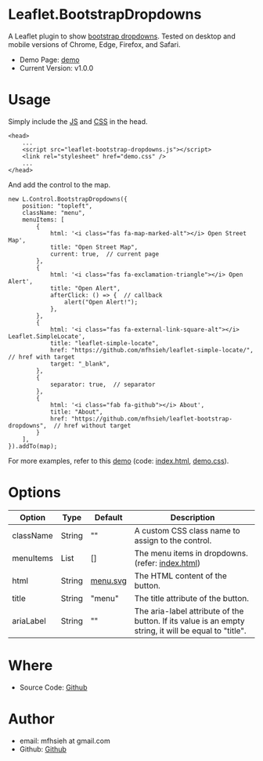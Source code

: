 Leaflet.BootstrapDropdowns
=

A Leaflet plugin to show [bootstrap dropdowns](https://getbootstrap.com/docs/5.3/components/dropdowns/). Tested on desktop and mobile versions of Chrome, Edge, Firefox, and Safari.

* Demo Page: [demo](https://mfhsieh.github.io/leaflet-bootstrap-dropdowns/) 
* Current Version: v1.0.0

# Usage

Simply include the [JS](https://github.com/mfhsieh/leaflet-bootstrap-dropdowns/blob/main/src/leaflet-bootstrap-dropdowns.js) and [CSS](https://github.com/mfhsieh/leaflet-bootstrap-dropdowns/blob/main/examples/demo.css) in the head.

```
<head>
    ...
    <script src="leaflet-bootstrap-dropdowns.js"></script>
    <link rel="stylesheet" href="demo.css" />
    ...
</head>
```

And add the control to the map.

```
new L.Control.BootstrapDropdowns({
    position: "topleft",
    className: "menu",
    menuItems: [
        {
            html: '<i class="fas fa-map-marked-alt"></i> Open Street Map',
            title: "Open Street Map",
            current: true,  // current page
        },
        {
            html: '<i class="fas fa-exclamation-triangle"></i> Open Alert',
            title: "Open Alert",
            afterClick: () => {  // callback
                alert("Open Alert!");
            },
        },
        {
            html: '<i class="fas fa-external-link-square-alt"></i> Leaflet.SimpleLocate',
            title: "leaflet-simple-locate",
            href: "https://github.com/mfhsieh/leaflet-simple-locate/",  // href with target
            target: "_blank",
        },
        {
            separator: true,  // separator
        },
        {
            html: '<i class="fab fa-github"></i> About',
            title: "About",
            href: "https://github.com/mfhsieh/leaflet-bootstrap-dropdowns",  // href without target
        }
    ],
}).addTo(map);
```

For more examples, refer to this [demo](https://mfhsieh.github.io/leaflet-bootstrap-dropdowns/) (code: [index.html](https://github.com/mfhsieh/leaflet-bootstrap-dropdowns/blob/main/index.html), [demo.css](https://github.com/mfhsieh/leaflet-bootstrap-dropdowns/blob/main/examples/demo.css)).


# Options

| Option    | Type   | Default                                                                                      | Description                                                                                                                     |
| --------- | ------ | -------------------------------------------------------------------------------------------- | ------------------------------------------------------------------------------------------------------------------------------- |
| className | String | ""                                                                                           | A custom CSS class name to assign to the control.                                                                               |
| menuItems | List   | []                                                                                           | The menu items in dropdowns. (refer: [index.html](https://github.com/mfhsieh/leaflet-bootstrap-dropdowns/blob/main/index.html)) |
| html      | String | [menu.svg](https://github.com/mfhsieh/leaflet-bootstrap-dropdowns/blob/main/images/menu.svg) | The HTML content of the button.                                                                                                 |
| title     | String | "menu"                                                                                       | The title attribute of the button.                                                                                              |
| ariaLabel | String | ""                                                                                           | The aria-label attribute of the button. If its value is an empty string, it will be equal to "title".                           |

# Where

* Source Code: [Github](https://github.com/mfhsieh/leaflet-bootstrap-dropdowns)

# Author

* email: mfhsieh at gmail.com
* Github: [Github](https://github.com/mfhsieh/)
